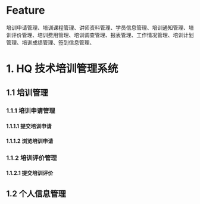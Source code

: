 # Feature
培训申请管理、培训课程管理、讲师资料管理、学员信息管理、培训通知管理、培训评价管理、培训费用管理、培训调查管理、报表管理、工作情况管理、培训计划管理、培训成绩管理、签到信息管理、
# 1. HQ 技术培训管理系统
## 1.1 培训管理
### 1.1.1 培训申请管理
#### 1.1.1.1 提交培训申请
#### 1.1.1.2 浏览培训申请
### 1.1.2 培训评价管理
#### 1.1.2.1 提交培训评价
####
## 1.2 个人信息管理
